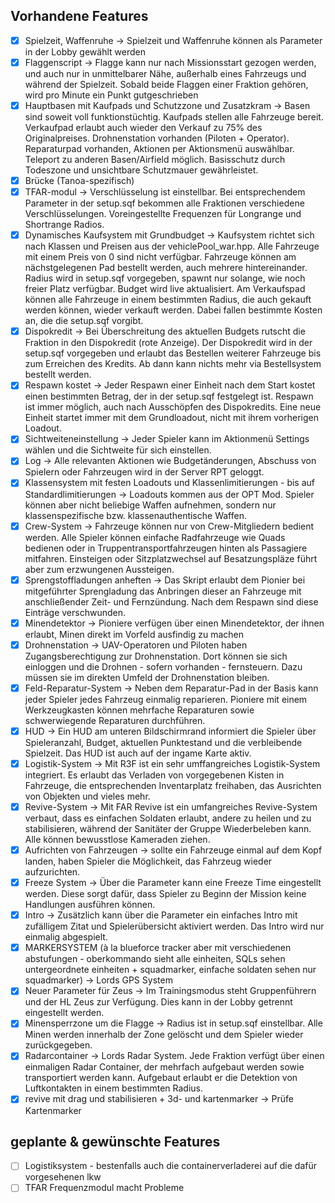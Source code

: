 ## Vorhandene Features

- [x] Spielzeit, Waffenruhe -> Spielzeit und Waffenruhe können als Parameter in der Lobby gewählt werden
- [x] Flaggenscript -> Flagge kann nur nach Missionsstart gezogen werden, und auch nur in unmittelbarer Nähe, außerhalb eines Fahrzeugs und während der Spielzeit. Sobald beide Flaggen einer Fraktion gehören, wird pro Minute ein Punkt gutgeschrieben
- [x] Hauptbasen mit Kaufpads und Schutzzone und Zusatzkram -> Basen sind soweit voll funktionstüchtig. Kaufpads stellen alle Fahrzeuge bereit. Verkaufpad erlaubt auch wieder den Verkauf zu 75% des Originalpreises. Drohnenstation vorhanden (Piloten + Operator). Reparaturpad vorhanden, Aktionen per Aktionsmenü auswählbar. Teleport zu anderen Basen/Airfield möglich. Basisschutz durch Todeszone und unsichtbare Schutzmauer gewährleistet. 
- [x] Brücke (Tanoa-spezifisch)
- [x] TFAR-modul -> Verschlüsselung ist einstellbar. Bei entsprechendem Parameter in der setup.sqf bekommen alle Fraktionen verschiedene Verschlüsselungen. Voreingestellte Frequenzen für Longrange und Shortrange Radios.
- [x] Dynamisches Kaufsystem mit Grundbudget -> Kaufsystem richtet sich nach Klassen und Preisen aus der vehiclePool_war.hpp. Alle Fahrzeuge mit einem Preis von 0 sind nicht verfügbar. Fahrzeuge können am nächstgelegenen Pad bestellt werden, auch mehrere hintereinander. Radius wird in setup.sqf vorgegeben, spawnt nur solange, wie noch freier Platz verfügbar. Budget wird live aktualisiert. Am Verkaufspad können alle Fahrzeuge in einem bestimmten Radius, die auch gekauft werden können, wieder verkauft werden. Dabei fallen bestimmte Kosten an, die die setup.sqf vorgibt. 
- [x] Dispokredit -> Bei Überschreitung des aktuellen Budgets rutscht die Fraktion in den Dispokredit (rote Anzeige). Der Dispokredit wird in der setup.sqf vorgegeben und erlaubt das Bestellen weiterer Fahrzeuge bis zum Erreichen des Kredits. Ab dann kann nichts mehr via Bestellsystem bestellt werden. 
- [x] Respawn kostet -> Jeder Respawn einer Einheit nach dem Start kostet einen bestimmten Betrag, der in der setup.sqf festgelegt ist. Respawn ist immer möglich, auch nach Ausschöpfen des Dispokredits. Eine neue Einheit startet immer mit dem Grundloadout, nicht mit ihrem vorherigen Loadout.
- [x] Sichtweiteneinstellung -> Jeder Spieler kann im Aktionmenü Settings wählen und die Sichtweite für sich einstellen.
- [x] Log -> Alle relevanten Aktionen wie Budgetänderungen, Abschuss von Spielern oder Fahrzeugen wird in der Server RPT geloggt.
- [x] Klassensystem mit festen Loadouts und Klassenlimitierungen - bis auf Standardlimitierungen -> Loadouts kommen aus der OPT Mod. Spieler können aber nicht beliebige Waffen aufnehmen, sondern nur klassenspezifische bzw. klassenauthentische Waffen.
- [x] Crew-System -> Fahrzeuge können nur von Crew-Mitgliedern bedient werden. Alle Spieler können einfache Radfahrzeuge wie Quads bedienen oder in Truppentransportfahrzeugen hinten als Passagiere mitfahren. Einsteigen oder Sitzplatzwechsel auf Besatzungspläze führt aber zum erzwungenen Aussteigen.
- [x] Sprengstoffladungen anheften -> Das Skript erlaubt dem Pionier bei mitgeführter Sprengladung das Anbringen dieser an Fahrzeuge mit anschließender Zeit- und Fernzündung. Nach dem Respawn sind diese Einträge verschwunden. 
- [x] Minendetektor -> Pioniere verfügen über einen Minendetektor, der ihnen erlaubt, Minen direkt im Vorfeld ausfindig zu machen
- [x] Drohnenstation -> UAV-Operatoren und Piloten haben Zugangsberechtigung zur Drohnenstation. Dort können sie sich einloggen und die Drohnen - sofern vorhanden - fernsteuern. Dazu müssen sie im direkten Umfeld der Drohnenstation bleiben.
- [x] Feld-Reparatur-System -> Neben dem Reparatur-Pad in der Basis kann jeder Spieler jedes Fahrzeug einmalig reparieren. Pioniere mit einem Werkzeugkasten können mehrfache Reparaturen sowie schwerwiegende Reparaturen durchführen.
- [x] HUD -> Ein HUD am unteren Bildschirmrand informiert die Spieler über Spieleranzahl, Budget, aktuellen Punktestand und die verbleibende Spielzeit. Das HUD ist auch auf der ingame Karte aktiv.
- [x] Logistik-System -> Mit R3F ist ein sehr umffangreiches Logistik-System integriert. Es erlaubt das Verladen von vorgegebenen Kisten in Fahrzeuge, die entsprechenden Inventarplatz freihaben, das Ausrichten von Objekten und vieles mehr.
- [x] Revive-System -> Mit FAR Revive ist ein umfangreiches Revive-System verbaut, dass es einfachen Soldaten erlaubt, andere zu heilen und zu stabilisieren, während der Sanitäter der Gruppe Wiederbeleben kann. Alle können bewusstlose Kameraden ziehen.
- [x] Aufrichten von Fahrzeugen -> sollte ein Fahrzeuge einmal auf dem Kopf landen, haben Spieler die Möglichkeit, das Fahrzeug wieder aufzurichten.
- [x] Freeze System -> Über die Parameter kann eine Freeze Time eingestellt werden. Diese sorgt dafür, dass Spieler zu Beginn der Mission keine Handlungen ausführen können. 
- [x] Intro -> Zusätzlich kann über die Parameter ein einfaches Intro mit zufälligem Zitat und Spielerübersicht aktiviert werden. Das Intro wird nur einmalig abgespielt.
- [x] MARKERSYSTEM (à la blueforce tracker aber mit verschiedenen abstufungen - oberkommando sieht alle einheiten, SQLs sehen untergeordnete einheiten + squadmarker, einfache soldaten sehen nur squadmarker) -> Lords GPS System
- [x] Neuer Parameter für Zeus -> Im Trainingsmodus steht Gruppenführern und der HL Zeus zur Verfügung. Dies kann in der Lobby getrennt eingestellt werden.
- [x] Minensperrzone um die Flagge -> Radius ist in setup.sqf einstellbar. Alle Minen werden innerhalb der Zone gelöscht und dem Spieler wieder zurückgegeben.
- [x] Radarcontainer -> Lords Radar System. Jede Fraktion verfügt über einen einmaligen Radar Container, der mehrfach aufgebaut werden sowie transportiert werden kann. Aufgebaut erlaubt er die Detektion von Luftkontakten in einem bestimmten Radius.
- [x] revive mit drag und stabilisieren + 3d- und kartenmarker -> Prüfe Kartenmarker

## geplante & gewünschte Features
- [ ] Logistiksystem - bestenfalls auch die containerverladerei auf die dafür vorgesehenen lkw
- [ ] TFAR Frequenzmodul macht Probleme
